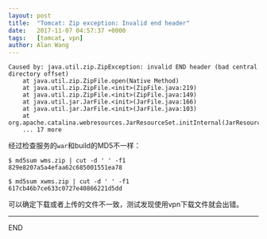 ```yaml
---
layout: post
title:  "Tomcat: Zip exception: Invalid end header"
date:   2017-11-07 04:57:37 +0000
tags:   [tomcat, vpn]
author: Alan Wang
---
```


```
Caused by: java.util.zip.ZipException: invalid END header (bad central directory offset)
	at java.util.zip.ZipFile.open(Native Method)
	at java.util.zip.ZipFile.<init>(ZipFile.java:219)
	at java.util.zip.ZipFile.<init>(ZipFile.java:149)
	at java.util.jar.JarFile.<init>(JarFile.java:166)
	at java.util.jar.JarFile.<init>(JarFile.java:103)
	at org.apache.catalina.webresources.JarResourceSet.initInternal(JarResourceSet.java:88)
	... 17 more
```

经过检查服务的`war`和build的MD5不一样：

```
$ md5sum wms.zip | cut -d ' ' -f1
829e8207a5a4efaa62c685001551ea78
```

```
$ md5sum xwms.zip | cut -d ' ' -f1
617cb46b7ce633c0727e40866221d5dd
```

可以确定下载或者上传的文件不一致，测试发现使用vpn下载文件就会出错。


---
END

